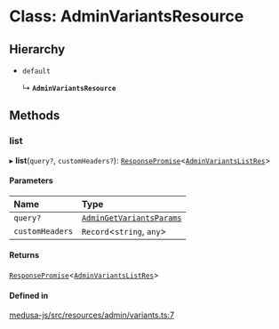 # Class: AdminVariantsResource

## Hierarchy

- `default`

  ↳ **`AdminVariantsResource`**

## Methods

### list

▸ **list**(`query?`, `customHeaders?`): [`ResponsePromise`](../modules/internal.md#responsepromise)<[`AdminVariantsListRes`](../modules/internal-30.md#adminvariantslistres)\>

#### Parameters

| Name | Type |
| :------ | :------ |
| `query?` | [`AdminGetVariantsParams`](internal-30.AdminGetVariantsParams.md) |
| `customHeaders` | `Record`<`string`, `any`\> |

#### Returns

[`ResponsePromise`](../modules/internal.md#responsepromise)<[`AdminVariantsListRes`](../modules/internal-30.md#adminvariantslistres)\>

#### Defined in

[medusa-js/src/resources/admin/variants.ts:7](https://github.com/chiubaca/medusa/blob/c14b68fb7/packages/medusa-js/src/resources/admin/variants.ts#L7)
